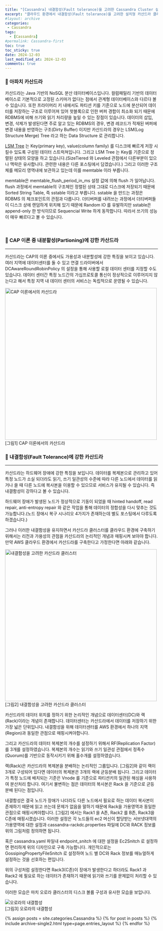 ```yaml
---
title: "[Cassandra] 내결함성(Fault tolerance)을 고려한 Cassandra Cluster 설계"
excerpt: "클라우드 환경에서 내결함성(Fault tolerance)을 고려한 설치형 카산드라 클러스터 구축 디자인을 알아봅니다."
#layout: archive
categories:
 - Cassandra
tags:
  - [Cassandra]
#permalink: Cassandra-first
toc: true
toc_sticky: true
date: 2024-12-03
last_modified_at: 2024-12-03
comments: true
---
```


### 🚀 아파치 카산드라

카산드라는 Java 기반의 NoSQL 분산 데이터베이스입니다. 컬럼패밀리 기반의 데이터베이스로 기본적으로 고정된 스키마가 없다는 점에서 관계형 데이터베이스와 다르다 볼 수 있습니다. 또한 프라이머리 키 내에서도 파티션 키를 기준으로 노드에 분산되어 데이터를 저장하는 구조로 이루어져 있어 핫블록으로 인한 버퍼 경합이 최소화 되기 때문에 RDBMS에 비해 쓰기와 읽기 처리량을 높일 수 있는 장점이 있습니다. 데이터의 삽입, 변경, 삭제가 발생된다면 주로 알고 있는 RDBMS의 경우, 변경 레코드가 적재된 버퍼에 변경 내용을 반영하는 구조(Dirty Buffer) 이지만 카산드라의 경우는 LSM(Log Structure Merge) Tree 라고 하는 Data Structure 로 관리합니다.   

[LSM Tree](https://en.wikipedia.org/wiki/Log-structured_merge-tree) 는 Key(primary key), value(column family) 를 디스크에 빠르게 저장 시킬수 있도록 구성된 데이터 스트럭쳐입니다. 그리고 LSM Tree 는 Key를 기준으로 정렬된 상태의 모양을 하고 있습니다.(SizeTiered 와 Leveled 관점에서 다른부분이 있으나 맥락은 유사합니다. 관련한 내용은 다른 포스팅에서 담겠습니다.) 그리고 이러한 구조체를 메모리 영역내에 보관하고 있는데 이를 memtable 이라 부릅니다.  

memtable은 memtable_flush_period_in_ms 설정 값에 의해 flush 가 일어납니다. flush 과정에서 memtable의 구조체인 정렬된 상태 그대로 디스크에 저장되기 때문에 Sorted String Table, 즉 sstable 이라고 부릅니다. sstable 을 만드는 과정은 RDBMS 의 체크포인트의 관점과 다릅니다. 더티버퍼를 내려쓰는 과정에서 더티버퍼들이 디스크 상에 랜덤하게 위치해 있기 때문에 Random IO 를 유발하지만 sstable은 append-only 한 방식이므로 Sequencial Write 하게 동작합니다. 따라서 쓰기의 성능이 매우 빠르다고 볼 수 있습니다.

<br>

### 🚀 CAP 이론 중 내분할성(Partioning)에 강한 카산드라
---

카산드라는 CAP의 이론 중에서도 가용성과 내분할성에 강한 특징을 보이고 있습니다. 여러 지역에 데이터센터를 둘 수 있고 연결 드라이버에서 DCAwareRoundRobinPolicy 의 설정을 통해 사용할 로컬 데이터 센터를 지정할 수도 있습니다. 데이터 센터간 특정 노드간의 가십프로토콜 통신이 정상적으로 이루어지지 않는다고 해서 특정 지역 내 데이터 센터의 서비스는 독립적으로 운영될 수 있습니다.

<img src="https://github.com/user-attachments/assets/5ca36313-cea9-41bd-926a-f8dde15d88e0" alt="CAP 이론에서의 카산드라" width="500">    
[그림1] CAP 이론에서의 카산드라

<br>


### 🚀 내결함성(Fault Tolerance)에 강한 카산드라
---

카산드라는 하드웨어 장애에 강한 특징을 보입니다. 데이터를 복제본으로 관리하고 있어 특정 노드가 소실 되더라도 읽기, 쓰기 일관성의 수준에 따라 다른 노드에서 데이터를 읽거나 쓸 때 다른 노드에 복사본을 이용할 수 있으므로 서비스가 유지될 수 있습니다. 즉 내결함성이 강하다고 볼 수 있습니다.  

하드웨어 장애가 발생된 노드가 정상적으로 기동이 되었을 때 hinted handoff, read repair, anti-entropy repair 와 같은 작업을 통해 데이터의 정합성을 다시 맞추는 것도 가능합니다.(노드 장애시 복구 시나리오 4가지가 존재하는데 별도 포스팅에서 다루도록 하겠습니다.)

그러나 이러한 내결함성을 유지하면서 카산드라 클러스터를 클라우드 환경에 구축하기 위해서는 리전과 가용성의 관점을 카산드라의 논리적인 개념과 매핑시켜 보아야 합니다. 만약 AWS 클라우드 환경에서 카산드라를 구축한다고 가정한다면 아래와 같습니다.

<img src="https://github.com/user-attachments/assets/eeae85e8-7946-4628-bb89-f315a52d3999" alt="내결함성을 고려한 카산드라 클러스터" width="500">    
[그림2] 내결함성을 고려한 카산드라 클러스터

<br>

카산드라의 데이터 위치를 정하기 위한 논리적인 개념으로 데이터센터(DC)와 랙(Rack)이라는 개념이 존재합니다. 데이터센터는 카산드라에서 데이터를 저장하기 위한 가장 넓은 단위입니다. 내결함성을 위해 데이터센터를 AWS 환경에서 하나의 지역(Region)과 동일한 관점으로 매핑시켜야합니다.

그리고 카산드라의 데이터 복제본의 개수를 설정하기 위해서 RF(Replication Factor)를 3개를 설정하였습니다. 복제본의 개수는 읽기와 쓰기 일관성 관점에서 정족수(Quorum)를 기반으로 동작시키기 위해 홀수개를 설정하였습니다.

랙(Rack)은 카산드라의 복제본을 분배하는 논리적인 그룹입니다. [그림2]와 같이 랙이 3개로 구성되어 있다면 데이터의 복제본은 3개의 랙에 균등분배 됩니다. 그리고 데이터가 특정 노드에 배치되는 기준은 Vnode 를 기준으로 파티션키의 일관된 해싱을 사용하여 분산처리 합니다. 여기서 불변하는 점은 데이터의 복사본은 Rack 을 기준으로 균등분배 된다는 점입니다.

내결함성은 결국 노드가 장애가 나더라도 다른 노드에서 필요로 하는 데이터 복사본이 존재하기 때문에 읽고 쓰는데 문제가 없음을 말하기 때문에 Rack을 가용영역과 동일한 관점으로 매핑시켜야합니다. [그림2] 에서는 Rack1 을 A존, Rack2 를 B존, Rack3을 C존에 매핑시켰습니다. 이러한 설정은 각 노드들의 ec2 머신이 할당받는 서브넷대역의 가용영역에 대한 설정과 cassandra-rackdc.properties 파일에 DC와 RACK 정보를 위의 그림처럼 정의하면 됩니다. 

혹은 cassandra.yaml 파일내 endpoint_snitch 에 대한 설정을 Ec2Snitch 로 설정하면 편리하게 위의 디자인으로 구축 가능합니다. 개인적으로는 GossipingPropertyFileSnitch 로 설정하여 노드 별 DC와 Rack 정보를 매뉴얼하게 설정하는 것을 선호하는 편입니다.

위의 구성처럼 설정한다면 Rack3(C존)이 장애가 발생한다고 하더라도 Rack1 과 Rack2 에 필요로 하는 데이터가 존재하기 때문에 읽기와 쓰기를 문제없이 처리할 수 있습니다.


이러한 모습은 마치 오로라 클러스터의 디스크 볼륨 구성과 유사한 모습을 보입니다. 

![오로라의 내결함성](https://github.com/user-attachments/assets/6aa65fa8-d437-485d-9909-a132be829c40)     
[그림3] 오로라의 내결함성   


{% assign posts = site.categories.Cassandra %}
{% for post in posts %} {% include archive-single2.html type=page.entries_layout %} {% endfor %}
